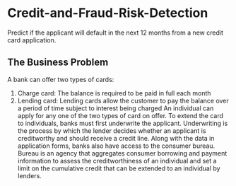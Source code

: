 # Credit-and-Fraud-Risk-Detection
Predict if the applicant will default in the next 12 months from a new credit card application.

## The Business Problem
A bank can offer two types of cards:
1. Charge card: The balance is required to be paid in full each month
2. Lending card: Lending cards allow the customer to pay the balance over a period of
time subject to interest being charged
An individual can apply for any one of the two types of card on offer. To extend the
card to individuals, banks must first underwrite the applicant. Underwriting is the process
by which the lender decides whether an applicant is creditworthy and should receive a credit
line. Along with the data in application forms, banks also have access to the consumer
bureau. Bureau is an agency that aggregates consumer borrowing and payment information to assess the creditworthiness of an individual and set a limit on the cumulative
credit that can be extended to an individual by lenders.
